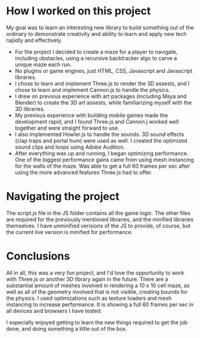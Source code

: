 # How I worked on this project

My goal was to learn an interesting new library to build something out of the ordinary to demonstrate creativity and ability to learn
and apply new tech rapidly and effectively.

- For the project I decided to create a maze for a player to navigate, including obstacles, using a recursive backtracker algo to carve a unique maze each run.
- No plugins or game engines, just HTML, CSS, Javascript and Javascript libraries. 
- I chose to learn and implement Three.js to render the 3D assests, and I chose to learn and implement Cannon.js to handle the physics.
- I drew on previous experience with art packages (including Maya and Blender) to create the 3D art assests, while familiarizing myself with the 3D libraries.
- My previous experience with building mobile games made the development rapid, and I found Three.js and Cannon.j worked well together and were straight forward to use.
- I also implemented Howler.js to handle the sounds. 3D sound effects (clap traps and portal hum) were used as well. I created the optimized sound clips and loops using Adobe Audition.
- After everything was up and running, I began optimizing performance. One of the biggest performance gains came from using mesh instancing for the walls of the maze. Was able to get a full 60 frames per sec after using the more advanced features Three.js had to offer. 

# Navigating the project
The script.js file in the JS folder contains all the game logic. The other files are required for the previously mentioned libraries, and the minified libraries themselves. I have unminified verisions of the JS to provide, of course, but the current live version is minified for performance.

# Conclusions
All in all, this was a very fun project, and I'd love the opportunity to work with Three.js or another 3D library again in the future. There are a substantial amount of meshes involved in rendering a 10 x 10 cell maze, as well as all of the geometry involved that is not visible, creating bounds for the physics. I used optimizations such as texture loaders and mesh instancing to increase performance. It is showing a full 60 frames per sec in all devices and browsers I have tested. 

I especially enjoyed getting to learn the new things required to get the job done, and doing something a little out of the box. 
